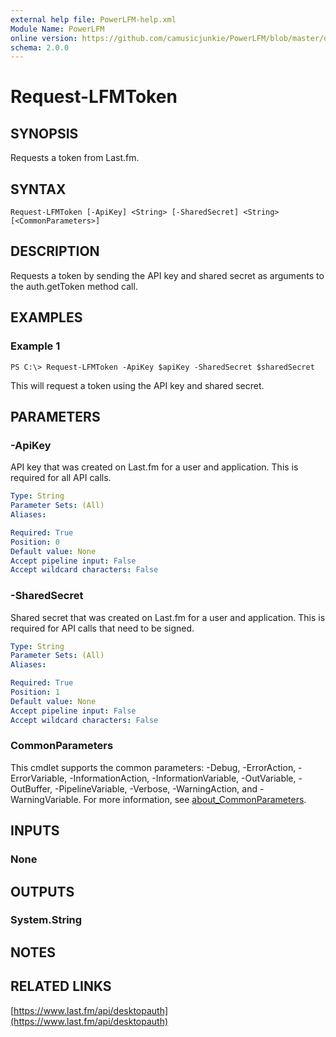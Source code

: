 ```yaml
---
external help file: PowerLFM-help.xml
Module Name: PowerLFM
online version: https://github.com/camusicjunkie/PowerLFM/blob/master/docs/Request-LFMToken.md
schema: 2.0.0
---
```


# Request-LFMToken

## SYNOPSIS
Requests a token from Last.fm.

## SYNTAX

```
Request-LFMToken [-ApiKey] <String> [-SharedSecret] <String> [<CommonParameters>]
```

## DESCRIPTION
Requests a token by sending the API key and shared secret as arguments to the auth.getToken method call.

## EXAMPLES

### Example 1
```
PS C:\> Request-LFMToken -ApiKey $apiKey -SharedSecret $sharedSecret
```

This will request a token using the API key and shared secret.

## PARAMETERS

### -ApiKey
API key that was created on Last.fm for a user and application.
This is required for all API calls.

```yaml
Type: String
Parameter Sets: (All)
Aliases:

Required: True
Position: 0
Default value: None
Accept pipeline input: False
Accept wildcard characters: False
```

### -SharedSecret
Shared secret that was created on Last.fm for a user and application.
This is required for API calls that need to be signed.

```yaml
Type: String
Parameter Sets: (All)
Aliases:

Required: True
Position: 1
Default value: None
Accept pipeline input: False
Accept wildcard characters: False
```

### CommonParameters
This cmdlet supports the common parameters: -Debug, -ErrorAction, -ErrorVariable, -InformationAction, -InformationVariable, -OutVariable, -OutBuffer, -PipelineVariable, -Verbose, -WarningAction, and -WarningVariable. For more information, see [about_CommonParameters](http://go.microsoft.com/fwlink/?LinkID=113216).

## INPUTS

### None
## OUTPUTS

### System.String
## NOTES

## RELATED LINKS

[https://www.last.fm/api/desktopauth](https://www.last.fm/api/desktopauth)

